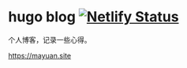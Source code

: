 # hugo blog  [![Netlify Status](https://api.netlify.com/api/v1/badges/48b09731-86fc-4e56-b7db-b574c759abb9/deploy-status)](https://app.netlify.com/sites/mayuan/deploys) 

个人博客，记录一些心得。

https://mayuan.site

